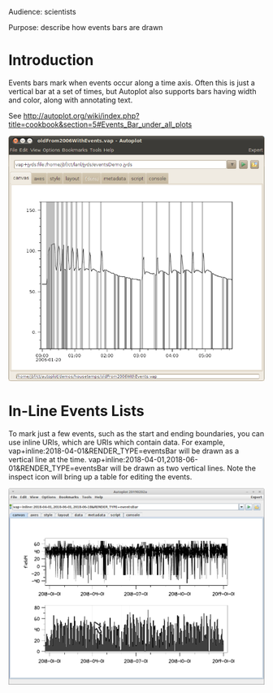 Audience: scientists

Purpose: describe how events bars are drawn

# Introduction

Events bars mark when events occur along a time axis. Often this is just
a vertical bar at a set of times, but Autoplot also supports bars having
width and color, along with annotating text.

See
<http://autoplot.org/wiki/index.php?title=cookbook&section=5#Events_Bar_under_all_plots>

![EventsBarFurnaceOn.jpg](EventsBarFurnaceOn.jpg
"EventsBarFurnaceOn.jpg")

# In-Line Events Lists

To mark just a few events, such as the start and ending boundaries, you
can use inline URIs, which are URIs which contain data. For example,
vap+inline:2018-04-01\&RENDER\_TYPE=eventsBar will be drawn as a
vertical line at the time.
vap+inline:2018-04-01,2018-06-01\&RENDER\_TYPE=eventsBar will be drawn
as two vertical lines. Note the inspect icon will bring up a table for
editing the events.

![vap+inline+events.jpg](vap+inline+events.jpg "vap+inline+events.jpg")

